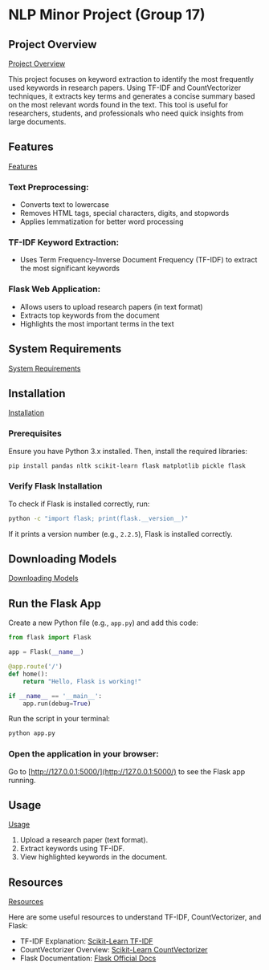 # NLP Minor Project (Group 17)

## Project Overview
[Project Overview](#project-overview)

This project focuses on keyword extraction to identify the most frequently used keywords in research papers. Using TF-IDF and CountVectorizer techniques, it extracts key terms and generates a concise summary based on the most relevant words found in the text. This tool is useful for researchers, students, and professionals who need quick insights from large documents.

## Features
[Features](#features)

### Text Preprocessing:
- Converts text to lowercase
- Removes HTML tags, special characters, digits, and stopwords
- Applies lemmatization for better word processing

### TF-IDF Keyword Extraction:
- Uses Term Frequency-Inverse Document Frequency (TF-IDF) to extract the most significant keywords

### Flask Web Application:
- Allows users to upload research papers (in text format)
- Extracts top keywords from the document
- Highlights the most important terms in the text

## System Requirements
[System Requirements](#system-requirements)

## Installation
[Installation](#installation)

### Prerequisites
Ensure you have Python 3.x installed.
Then, install the required libraries:

```sh
pip install pandas nltk scikit-learn flask matplotlib pickle flask
```

### Verify Flask Installation
To check if Flask is installed correctly, run:

```sh
python -c "import flask; print(flask.__version__)"
```

If it prints a version number (e.g., `2.2.5`), Flask is installed correctly.

## Downloading Models
[Downloading Models](#downloading-models)

## Run the Flask App

Create a new Python file (e.g., `app.py`) and add this code:

```python
from flask import Flask

app = Flask(__name__)

@app.route('/')
def home():
    return "Hello, Flask is working!"

if __name__ == '__main__':
    app.run(debug=True)
```

Run the script in your terminal:

```sh
python app.py
```

### Open the application in your browser:
Go to [http://127.0.0.1:5000/](http://127.0.0.1:5000/) to see the Flask app running.

## Usage
[Usage](#usage)

1. Upload a research paper (text format).
2. Extract keywords using TF-IDF.
3. View highlighted keywords in the document.

## Resources
[Resources](#resources)

Here are some useful resources to understand TF-IDF, CountVectorizer, and Flask:

- TF-IDF Explanation: [Scikit-Learn TF-IDF](https://scikit-learn.org/stable/modules/generated/sklearn.feature_extraction.text.TfidfVectorizer.html)
- CountVectorizer Overview: [Scikit-Learn CountVectorizer](https://scikit-learn.org/stable/modules/generated/sklearn.feature_extraction.text.CountVectorizer.html)
- Flask Documentation: [Flask Official Docs](https://flask.palletsprojects.com/en/latest/)
